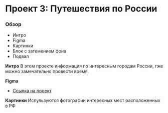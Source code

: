 # Проект 3: Путешествия по России

### Обзор
* Интро
* Figma
* Картинки
* Блок с затемением фона
* Подвал

**Интро**
В этом проекте информация по интересным городам России, гже можно замечательно провести время.

**Figma**

* [Ссылка на проект](https://zaxarovfrontend.github.io/russian-travel/)

**Картинки**
Испульзуются фотографии интересных мест расположенных в РФ